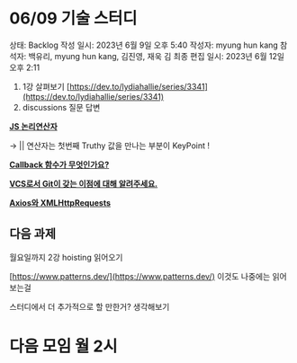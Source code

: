 # 06/09 기술 스터디

상태: Backlog
작성 일시: 2023년 6월 9일 오후 5:40
작성자: myung hun kang
참석자: 백유리, myung hun kang, 김진영, 재욱 김
최종 편집 일시: 2023년 6월 12일 오후 2:11

1. 1강 살펴보기 [https://dev.to/lydiahallie/series/3341](https://dev.to/lydiahallie/series/3341)
2. discussions 질문 답변 

**[JS 논리연산자](https://github.com/wanted-9th-3team/frontend-study/discussions/62)**

→ || 연산자는 첫번째 Truthy 값을 만나는 부분이 KeyPoint !

**[Callback 함수가 무엇인가요?](https://github.com/wanted-9th-3team/frontend-study/discussions/64)**

**[VCS로서 Git이 갖는 이점에 대해 알려주세요.](https://github.com/wanted-9th-3team/frontend-study/discussions/39)**

**[Axios와 XMLHttpRequests](https://github.com/wanted-9th-3team/frontend-study/discussions/63)**

## 다음 과제

월요일까지 2강 hoisting 읽어오기

[https://www.patterns.dev/](https://www.patterns.dev/) 이것도 나중에는 읽어보는걸

스터디에서 더 추가적으로 할 만한거? 생각해보기 

# 다음 모임 월 2시